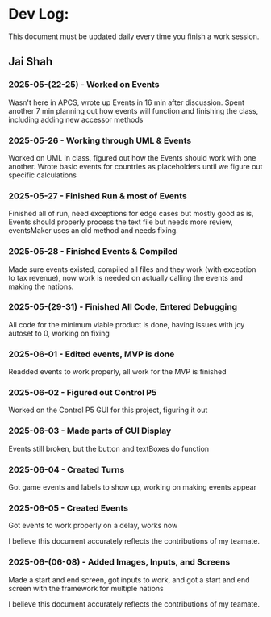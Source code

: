 # Dev Log:

This document must be updated daily every time you finish a work session.

## Jai Shah

### 2025-05-(22-25) - Worked on Events
Wasn't here in APCS, wrote up Events in 16 min after discussion. Spent another 7 min planning out how events will function and finishing the class, including adding new accessor methods

### 2025-05-26 - Working through UML & Events
Worked on UML in class, figured out how the Events should work with one another. Wrote basic events for countries as placeholders until we figure out specific calculations

### 2025-05-27 - Finished Run & most of Events
Finished all of run, need exceptions for edge cases but mostly good as is, Events should properly process the text file but needs more review, eventsMaker uses an old method and needs fixing.

### 2025-05-28 - Finished Events & Compiled
Made sure events existed, compiled all files and they work (with exception to tax revenue), now work is needed on actually calling the events and making the nations.

### 2025-05-(29-31) - Finished All Code, Entered Debugging
All code for the minimum viable product is done, having issues with joy autoset to 0, working on fixing

### 2025-06-01 - Edited events, MVP is done
Readded events to work properly, all work for the MVP is finished

### 2025-06-02 - Figured out Control P5
Worked on the Control P5 GUI for this project, figuring it out

### 2025-06-03 - Made parts of GUI Display
Events still broken, but the button and textBoxes do function

### 2025-06-04 - Created Turns
Got game events and labels to show up, working on making events appear

### 2025-06-05 - Created Events
Got events to work properly on a delay, works now

I believe this document accurately reflects the contributions of my teamate.

### 2025-06-(06-08) - Added Images, Inputs, and Screens
Made a start and end screen, got inputs to work, and got a start and end screen with the framework for multiple nations

I believe this document accurately reflects the contributions of my teamate.
